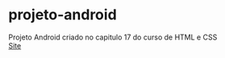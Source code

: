 # projeto-android
Projeto Android criado no capitulo 17 do curso de HTML e CSS
<br>
<a href="https://dxzin.github.io/projeto-android/" target="_blank">Site</a>



